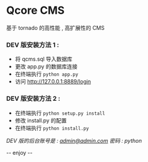 Qcore CMS 
========================
基于 tornado 的高性能 , 高扩展性的 CMS

### DEV 版安装方法 1 :
 
 - 将 qcms.sql 导入数据库
 - 更改 app.py 的数据库连接
 - 在终端执行 `python app.py`
 - 访问 http://127.0.0.1:8889/login

### DEV 版安装方法 2 :

 - 在终端执行 `python setup.py install`
 - 修改 install.py 的配置
 - 在终端执行 `python install.py`
 
*DEV 版的后台账号是 : admin@admin.com 密码 : python*
 
-- enjoy --

